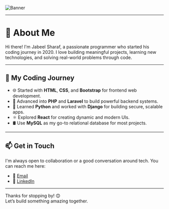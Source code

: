 ![Banner](https://raw.githubusercontent.com/JabeelSharaf/JabeelSharaf/main/banner.png)

---

# 👋 About Me

Hi there! I'm Jabeel Sharaf, a passionate programmer who started his coding journey in 2020. I love building meaningful projects, learning new technologies, and solving real-world problems through code.

---

## 🚀 My Coding Journey

- 🌐 Started with **HTML**, **CSS**, and **Bootstrap** for frontend web development.
- 🐘 Advanced into **PHP** and **Laravel** to build powerful backend systems.
- 🐍 Learned **Python** and worked with **Django** for building secure, scalable apps.
- ⚛️ Explored **React** for creating dynamic and modern UIs.
- 🛢️ Use **MySQL** as my go-to relational database for most projects.
---



## 📫 Get in Touch

I'm always open to collaboration or a good conversation around tech. You can reach me here:

- 📧 [Email](mailto:jabeelsharaf321@gmail.com)  
- 💼 [LinkedIn](https://www.linkedin.com/in/jabeel-sharaf-220916237/)  

---

Thanks for stopping by! 😊  
Let’s build something amazing together.

<!---
**JabeelSharaf/JabeelSharaf** is a ✨ _special_ ✨ repository because its `README.md` appears on your GitHub profile.
-->
